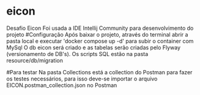 # eicon
Desafio Eicon
Foi usada a IDE Intellij Community para desenvolvimento do projeto
#Configuração
Após baixar o projeto, através do terminal abrir a pasta local e executar 'docker compose up -d' para subir o container com MySql
O db eicon será criado e as tabelas serão criadas pelo Flyway (versionamento de DB's).
Os scripts SQL estão na pasta resource/db/migration

#Para testar
Na pasta Collections está a collection do Postman para fazer os testes necessários, para isso deve-se importar o arquivo EICON.postman_collection.json no Postman
